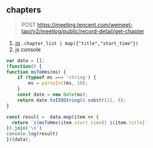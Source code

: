 ## chapters

> POST https://meeting.tencent.com/wemeet-tapi/v2/meetlog/public/record-detail/get-chapter

1. [jq](https://www.devtoolsdaily.com/jq_playground/) `.chapter_list | map({"title","start_time"})`
2. js console

```js
var data = [];
(function() {
function msToHms(ms) {
    if (typeof ms === 'string') {
        ms = parseInt(ms, 10);
    }
    const date = new Date(ms);
    return date.toISOString().substr(11, 8);
}

const result =  data.map(item => {
  return `${msToHms(item.start_time)} ${item.title}`
}).join('\n')
console.log(result)
})(data);
```
